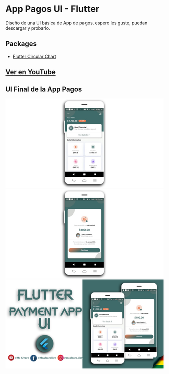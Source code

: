 # App Pagos UI - Flutter

Diseño de una UI básica de App de pagos, espero les guste, puedan descargar y probarlo.

## Packages
- [Flutter Circular Chart](https://pub.dev/packages/flutter_circular_chart)

## [Ver en YouTube](https://youtu.be/6se7hUBFwlM)

## UI Final de la App Pagos

![intro](Screen1.png)
![intro](Screen2.png)
![intro](ui.jpg)

